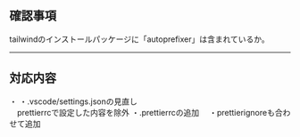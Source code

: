 ## 確認事項
tailwindのインストールパッケージに「autoprefixer」は含まれているか。

---
## 対応内容
・
・.vscode/settings.jsonの見直し  
　prettierrcで設定した内容を除外
・.prettierrcの追加
　・prettierignoreも合わせて追加

